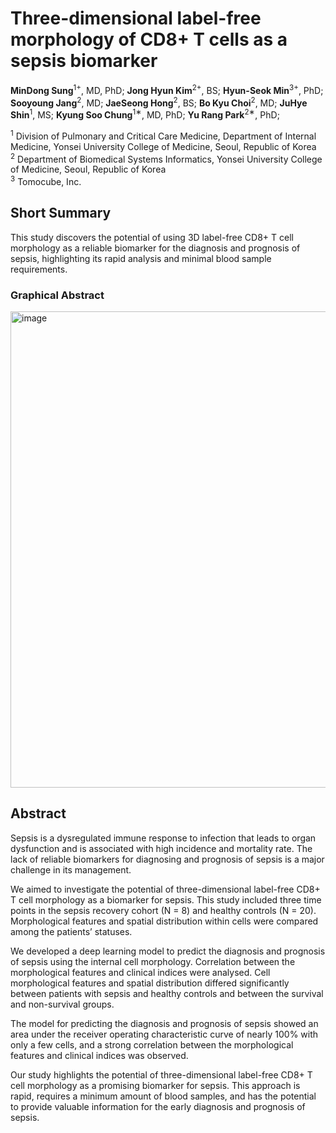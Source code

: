 # Three-dimensional label-free morphology of CD8+ T cells as a sepsis biomarker 

**MinDong Sung**<sup>1+</sup>, MD, PhD;
**Jong Hyun Kim**<sup>2+</sup>, BS;
**Hyun-Seok Min**<sup>3+</sup>, PhD;
**Sooyoung Jang**<sup>2</sup>, MD;
**JaeSeong Hong**<sup>2</sup>, BS;
**Bo Kyu Choi**<sup>2</sup>, MD;
**JuHye Shin**<sup>1</sup>, MS;
**Kyung Soo Chung**<sup>1∗</sup>, MD, PhD;
**Yu Rang Park**<sup>2∗</sup>, PhD;

<sup>1</sup> Division of Pulmonary and Critical Care Medicine, Department of Internal Medicine, Yonsei University College of Medicine, Seoul, Republic of Korea  
<sup>2</sup> Department of Biomedical Systems Informatics, Yonsei University College of Medicine, Seoul, Republic of Korea  
<sup>3</sup> Tomocube, Inc.

## Short Summary

This study discovers the potential of using 3D label-free CD8+ T cell morphology as a reliable biomarker for the diagnosis and prognosis of sepsis, highlighting its rapid analysis and minimal blood sample requirements.

### Graphical Abstract
<img width="762" alt="image" src="https://github.com/kimjh0107/2023_tomo_to_scRNA/assets/83206535/c4e487b2-7bae-4dd4-bffa-1347688061f9">


## Abstract

Sepsis is a dysregulated immune response to infection that leads to organ dysfunction and is associated with high incidence and mortality rate. The lack of reliable biomarkers for diagnosing and prognosis of sepsis is a major challenge in its management. 

We aimed to investigate the potential of three-dimensional label-free CD8+ T cell morphology as a biomarker for sepsis. This study included three time points in the sepsis recovery cohort (N = 8) and healthy controls (N = 20). Morphological features and spatial distribution within cells were compared among the patients’ statuses.

We developed a deep learning model to predict the diagnosis and prognosis of sepsis using the internal cell morphology. Correlation between the morphological features and clinical indices were analysed. Cell morphological features and spatial distribution differed significantly between patients with sepsis and healthy controls and between the survival and non-survival groups.

The model for predicting the diagnosis and prognosis of sepsis showed an area under the receiver operating characteristic curve of nearly 100% with only a few cells, and a strong correlation between the morphological features and clinical indices was observed. 

Our study highlights the potential of three-dimensional label-free CD8+ T cell morphology as a promising biomarker for sepsis. This approach is rapid, requires a minimum amount of blood samples, and has the potential to provide valuable information for the early diagnosis and prognosis of sepsis.


